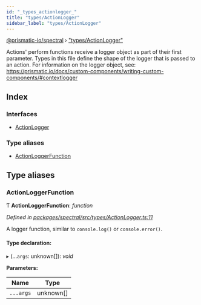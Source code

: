 ```yaml
---
id: "_types_actionlogger_"
title: "types/ActionLogger"
sidebar_label: "types/ActionLogger"
---
```


[@prismatic-io/spectral](../index.md) › ["types/ActionLogger"](_types_actionlogger_.md)

Actions' perform functions receive a logger object as part of their first parameter.
Types in this file define the shape of the logger that is passed to an action.
For information on the logger object, see:
https://prismatic.io/docs/custom-components/writing-custom-components/#contextlogger

## Index

### Interfaces

* [ActionLogger](../interfaces/_types_actionlogger_.actionlogger.md)

### Type aliases

* [ActionLoggerFunction](_types_actionlogger_.md#actionloggerfunction)

## Type aliases

###  ActionLoggerFunction

Ƭ **ActionLoggerFunction**: *function*

*Defined in [packages/spectral/src/types/ActionLogger.ts:11](https://github.com/prismatic-io/spectral/blob/v7.6.2/packages/spectral/src/types/ActionLogger.ts#L11)*

A logger function, similar to `console.log()` or `console.error()`.

#### Type declaration:

▸ (...`args`: unknown[]): *void*

**Parameters:**

Name | Type |
------ | ------ |
`...args` | unknown[] |
